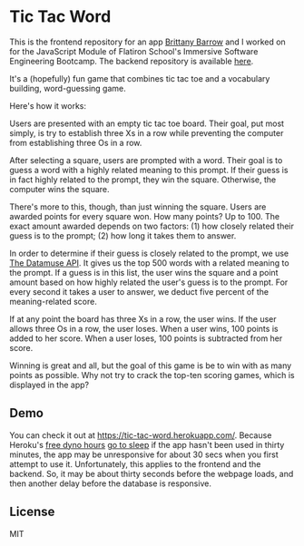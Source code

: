 # Tic Tac Word

This is the frontend repository for an app <a href="https://github.com/BrittBarrow">Brittany Barrow</a> and I worked on for the JavaScript Module of Flatiron School's Immersive Software Engineering Bootcamp. The backend repository is available <a href="https://github.com/orenmagid/tic_tac_word_backend">here</a>.

It's a (hopefully) fun game that combines tic tac toe and a vocabulary building, word-guessing game. 

Here's how it works:

Users are presented with an empty tic tac toe board. Their goal, put most simply, is try to establish three Xs in a row while preventing the computer from establishing three Os in a row.

After selecting a square, users are prompted with a word. Their goal is to guess a word with a highly related meaning to this prompt. If their guess is in fact highly related to the prompt, they win the square. Otherwise, the computer wins the square.

There's more to this, though, than just winning the square. Users are awarded points for every square won. How many points? Up to 100. The exact amount awarded depends on two factors: (1) how closely related their guess is to the prompt; (2) how long it takes them to answer.

In order to determine if their guess is closely related to the prompt, we use <a href="https://www.datamuse.com/api/">The Datamuse API<a/>. It gives us the top 500 words with a related meaning to the prompt. If a guess is in this list, the user wins the square and a point amount based on how highly related the user's guess is to the prompt. For every second it takes a user to answer, we deduct five percent of the meaning-related score.
  
If at any point the board has three Xs in a row, the user wins. If the user allows three Os in a row, the user loses. When a user wins, 100 points is added to her score. When a user loses, 100 points is subtracted from her score.

Winning is great and all, but the goal of this game is be to win with as many points as possible. Why not try to crack the top-ten scoring games, which is displayed in the app?

## Demo

You can check it out at https://tic-tac-word.herokuapp.com/. Because Heroku's <a href="https://devcenter.heroku.com/articles/free-dyno-hours">free dyno hours</a> <a href="https://devcenter.heroku.com/articles/free-dyno-hours#dyno-sleeping">go to sleep</a> if the app hasn't been used in thirty minutes, the app may be unresponsive for about 30 secs when you first attempt to use it. Unfortunately, this applies to the frontend and the backend. So, it may be about thirty seconds before the webpage loads, and then another delay before the database is responsive.


## License

MIT
